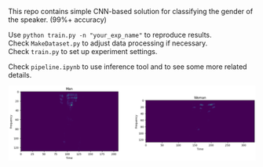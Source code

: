 This repo contains simple CNN-based solution for classifying the gender of the speaker. (99%+ accuracy)


Use `python train.py -n "your_exp_name"` to reproduce results.   
Check `MakeDataset.py` to adjust data processing if necessary.   
Check `train.py` to set up experiment settings.   

Check `pipeline.ipynb` to use inference tool and to see some more related details.

![Alt text](data/image.png)
